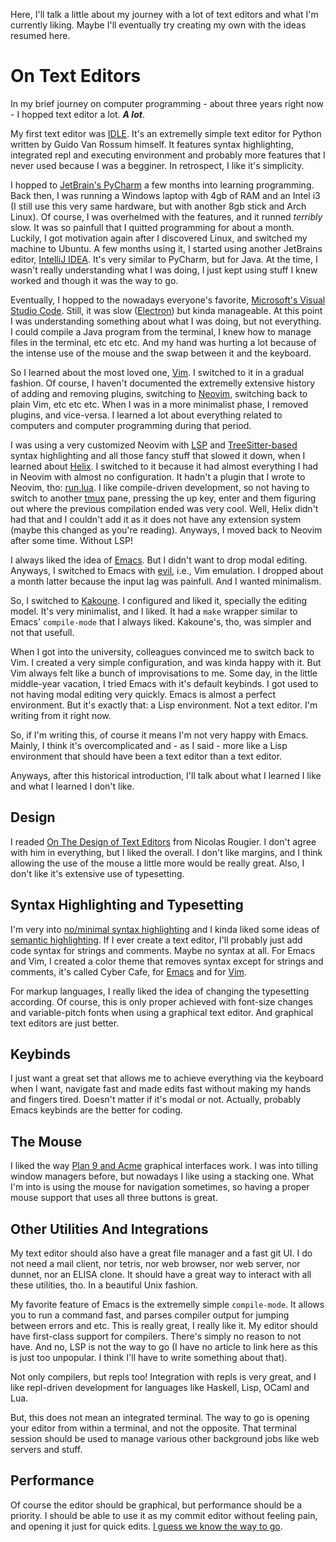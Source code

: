 <!-- On Text Editors :: 2023-09-20 23:58:40 -->

Here, I'll talk a little about my journey with a lot of text editors and what
I'm currently liking. Maybe I'll eventually try creating my own with the ideas
resumed here.

# On Text Editors

In my brief journey on computer programming - about three years right now - I
hopped text editor a lot. ***A lot***.

My first text editor was
[IDLE](https://docs.python.org/3/library/idle.html). It's an extremelly simple
text editor for Python written by Guido Van Rossum himself. It features syntax
highlighting, integrated repl and executing environment and probably more
features that I never used because I was a begginer. In retrospect, I like it's
simplicity.

I hopped to [JetBrain's PyCharm](https://www.jetbrains.com/pycharm/) a few
months into learning programming. Back then, I was running a Windows laptop with
4gb of RAM and an Intel i3 (I still use this very same hardware, but with
another 8gb stick and Arch Linux). Of course, I was overhelmed with the
features, and it runned *terribly* slow. It was so painfull that I quitted
programming for about a month. Luckily, I got motivation again after I
discovered Linux, and switched my machine to Ubuntu. A few months using it, I
started using another JetBrains editor,
[IntelliJ IDEA](https://www.jetbrains.com/idea/). It's very similar to PyCharm,
but for Java. At the time, I wasn't really understanding what I was doing, I
just kept using stuff I knew worked and though it was the way to go.

Eventually, I hopped to the nowadays everyone's favorite,
[Microsoft's Visual Studio Code](https://code.visualstudio.com/). Still, it was
slow ([Electron](https://www.phoronix.com/news/HTML5-Golang-Desktop-Apps)) but
kinda manageable. At this point I was understanding something about what I was
doing, but not everything. I could compile a Java program from the terminal, I
knew how to manage files in the terminal, etc etc etc. And my hand was hurting a
lot because of the intense use of the mouse and the swap between it and the
keyboard.

So I learned about the most loved one, [Vim](https://www.vim.org/). I switched
to it in a gradual fashion. Of course, I haven't documented the extremelly
extensive history of adding and removing plugins, switching to
[Neovim](https://neovim.io/), switching back to plain Vim, etc etc etc. When I
was in a more minimalist phase, I removed plugins, and vice-versa. I learned a
lot about everything related to computers and computer programming during that
period.

I was using a very customized Neovim with
[LSP](https://en.wikipedia.org/wiki/Language_Server_Protocol) and
[TreeSitter-based](https://tree-sitter.github.io/tree-sitter/) syntax
highlighting and all those fancy stuff that slowed it down, when I learned about
[Helix](https://helix-editor.com/). I switched to it because it had almost
everything I had in Neovim with almost no configuration. It hadn't a plugin that
I wrote to Neovim, tho: [run.lua](https://github.com/gboncoffee/run.lua). I like
compile-driven development, so not having to switch to another
[tmux](https://github.com/tmux/tmux) pane, pressing the up key, enter and them
figuring out where the previous compilation ended was very cool. Well, Helix
didn't had that and I couldn't add it as it does not have any extension system
(maybe this changed as you're reading). Anyways, I moved back to Neovim after
some time. Without LSP!

I always liked the idea of [Emacs](https://en.wikipedia.org/wiki/Emacs). But I
didn't want to drop modal editing. Anyways, I switched to Emacs with
[evil](https://github.com/emacs-evil/evil), i.e., Vim emulation. I dropped about
a month latter because the input lag was painfull. And I wanted minimalism.

So, I switched to [Kakoune](http://kakoune.org/). I configured and liked it,
specially the editing model. It's very minimalist, and I liked. It had a `make`
wrapper similar to Emacs' `compile-mode` that I always liked. Kakoune's, tho,
was simpler and not that usefull.

When I got into the university, colleagues convinced me to switch back to Vim. I
created a very simple configuration, and was kinda happy with it. But Vim always
felt like a bunch of improvisations to me. Some day, in the little middle-year
vacation, I tried Emacs with it's default keybinds. I got used to not having
modal editing very quickly. Emacs is almost a perfect environment. But it's
exactly that: a Lisp environment. Not a text editor. I'm writing from it right
now.

So, if I'm writing this, of course it means I'm not very happy with
Emacs. Mainly, I think it's overcomplicated and - as I said - more like a Lisp
environment that should have been a text editor than a text editor.

Anyways, after this historical introduction, I'll talk about what I learned I
like and what I learned I don't like.

## Design

I readed [On The Design of Text Editors](https://arxiv.org/abs/2008.06030) from
Nicolas Rougier. I don't agree with him in everything, but I liked the
overall. I don't like margins, and I think allowing the use of the mouse a
little more would be really great. Also, I don't like it's extensive use of
typesetting.

## Syntax Highlighting and Typesetting

I'm very into
[no/minimal syntax highlighting](http://www.linusakesson.net/programming/syntaxhighlighting/)
and I kinda liked some ideas of
[semantic highlighting](https://buttondown.email/hillelwayne/archive/46a17205-e38c-44f9-b048-793c180c6e84).
If I ever create a text editor, I'll probably just add code syntax for strings
and comments. Maybe no syntax at all. For Emacs and Vim, I created a color theme
that removes syntax except for strings and comments, it's called Cyber Cafe, for
[Emacs](https://github.com/gboncoffee/cybercafe-emacs-theme) and for
[Vim](https://github.com/gboncoffee/cybercafe-vim-theme).

For markup languages, I really liked the idea of changing the typesetting
according. Of course, this is only proper achieved with font-size changes and
variable-pitch fonts when using a graphical text editor. And graphical text
editors are just better.

## Keybinds

I just want a great set that allows me to achieve everything via the keyboard
when I want, navigate fast and made edits fast without making my hands and
fingers tired. Doesn't matter if it's modal or not. Actually, probably Emacs
keybinds are the better for coding.

## The Mouse

I liked the way [Plan 9 and Acme](https://plan9.io/plan9/) graphical interfaces
work. I was into tilling window managers before, but nowadays I like using a
stacking one. What I'm into is using the mouse for navigation sometimes, so
having a proper mouse support that uses all three buttons is great.

## Other Utilities And Integrations

My text editor should also have a great file manager and a fast git UI. I do not
need a mail client, nor tetris, nor web browser, nor web server, nor dunnet, nor
an ELISA clone. It should have a great way to interact with all these utilities,
tho. In a beautiful Unix fashion.

My favorite feature of Emacs is the extremelly simple `compile-mode`. It allows
you to run a command fast, and parses compiler output for jumping between errors
and etc. This is really great, I really like it. My editor should have
first-class support for compilers. There's simply no reason to not have. And no,
LSP is not the way to go (I have no article to link here as this is just too
unpopular. I think I'll have to write something about that).

Not only compilers, but repls too! Integration with repls is very great, and I
like repl-driven development for languages like Haskell, Lisp, OCaml and Lua.

But, this does not mean an integrated terminal. The way to go is opening your
editor from within a terminal, and not the opposite. That terminal session
should be used to manage various other background jobs like web servers and
stuff.

## Performance

Of course the editor should be graphical, but performance should be a
priority. I should be able to use it as my commit editor without feeling pain,
and opening it just for quick edits.
[I guess we know the way to go](https://en.wikipedia.org/wiki/Qt_(software)).

